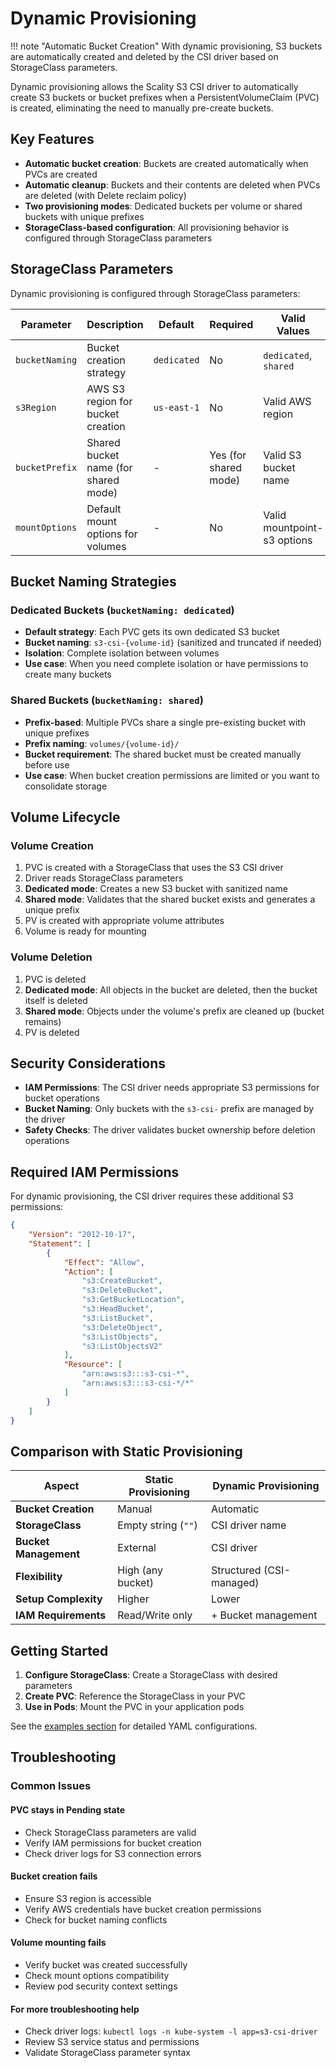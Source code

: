 # Dynamic Provisioning

!!! note "Automatic Bucket Creation"
    With dynamic provisioning, S3 buckets are automatically created and deleted by the CSI driver based on StorageClass parameters.

Dynamic provisioning allows the Scality S3 CSI driver to automatically create S3 buckets or bucket prefixes when a PersistentVolumeClaim (PVC) is created, eliminating the need to manually pre-create buckets.

## Key Features

- **Automatic bucket creation**: Buckets are created automatically when PVCs are created
- **Automatic cleanup**: Buckets and their contents are deleted when PVCs are deleted (with Delete reclaim policy)
- **Two provisioning modes**: Dedicated buckets per volume or shared buckets with unique prefixes
- **StorageClass-based configuration**: All provisioning behavior is configured through StorageClass parameters

## StorageClass Parameters

Dynamic provisioning is configured through StorageClass parameters:

| Parameter | Description | Default | Required | Valid Values |
|-----------|-------------|---------|----------|--------------|
| `bucketNaming` | Bucket creation strategy | `dedicated` | No | `dedicated`, `shared` |
| `s3Region` | AWS S3 region for bucket creation | `us-east-1` | No | Valid AWS region |
| `bucketPrefix` | Shared bucket name (for shared mode) | - | Yes (for shared mode) | Valid S3 bucket name |
| `mountOptions` | Default mount options for volumes | - | No | Valid mountpoint-s3 options |

## Bucket Naming Strategies

### Dedicated Buckets (`bucketNaming: dedicated`)

- **Default strategy**: Each PVC gets its own dedicated S3 bucket
- **Bucket naming**: `s3-csi-{volume-id}` (sanitized and truncated if needed)
- **Isolation**: Complete isolation between volumes
- **Use case**: When you need complete isolation or have permissions to create many buckets

### Shared Buckets (`bucketNaming: shared`)

- **Prefix-based**: Multiple PVCs share a single pre-existing bucket with unique prefixes
- **Prefix naming**: `volumes/{volume-id}/`
- **Bucket requirement**: The shared bucket must be created manually before use
- **Use case**: When bucket creation permissions are limited or you want to consolidate storage

## Volume Lifecycle

### Volume Creation
1. PVC is created with a StorageClass that uses the S3 CSI driver
2. Driver reads StorageClass parameters
3. **Dedicated mode**: Creates a new S3 bucket with sanitized name
4. **Shared mode**: Validates that the shared bucket exists and generates a unique prefix
5. PV is created with appropriate volume attributes
6. Volume is ready for mounting

### Volume Deletion
1. PVC is deleted
2. **Dedicated mode**: All objects in the bucket are deleted, then the bucket itself is deleted
3. **Shared mode**: Objects under the volume's prefix are cleaned up (bucket remains)
4. PV is deleted

## Security Considerations

- **IAM Permissions**: The CSI driver needs appropriate S3 permissions for bucket operations
- **Bucket Naming**: Only buckets with the `s3-csi-` prefix are managed by the driver
- **Safety Checks**: The driver validates bucket ownership before deletion operations

## Required IAM Permissions

For dynamic provisioning, the CSI driver requires these additional S3 permissions:

```json
{
    "Version": "2012-10-17",
    "Statement": [
        {
            "Effect": "Allow",
            "Action": [
                "s3:CreateBucket",
                "s3:DeleteBucket",
                "s3:GetBucketLocation",
                "s3:HeadBucket",
                "s3:ListBucket",
                "s3:DeleteObject",
                "s3:ListObjects",
                "s3:ListObjectsV2"
            ],
            "Resource": [
                "arn:aws:s3:::s3-csi-*",
                "arn:aws:s3:::s3-csi-*/*"
            ]
        }
    ]
}
```

## Comparison with Static Provisioning

| Aspect | Static Provisioning | Dynamic Provisioning |
|--------|-------------------|---------------------|
| **Bucket Creation** | Manual | Automatic |
| **StorageClass** | Empty string (`""`) | CSI driver name |
| **Bucket Management** | External | CSI driver |
| **Flexibility** | High (any bucket) | Structured (CSI-managed) |
| **Setup Complexity** | Higher | Lower |
| **IAM Requirements** | Read/Write only | + Bucket management |

## Getting Started

1. **Configure StorageClass**: Create a StorageClass with desired parameters
2. **Create PVC**: Reference the StorageClass in your PVC
3. **Use in Pods**: Mount the PVC in your application pods

See the [examples section](examples/) for detailed YAML configurations.

## Troubleshooting

### Common Issues

#### PVC stays in Pending state
- Check StorageClass parameters are valid
- Verify IAM permissions for bucket creation
- Check driver logs for S3 connection errors

#### Bucket creation fails
- Ensure S3 region is accessible
- Verify AWS credentials have bucket creation permissions
- Check for bucket naming conflicts

#### Volume mounting fails
- Verify bucket was created successfully
- Check mount options compatibility
- Review pod security context settings

#### For more troubleshooting help
- Check driver logs: `kubectl logs -n kube-system -l app=s3-csi-driver`
- Review S3 service status and permissions
- Validate StorageClass parameter syntax